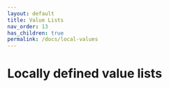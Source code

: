 ```yaml
---
layout: default
title: Value Lists
nav_order: 13
has_children: true
permalink: /docs/local-values
---
```


# Locally defined value lists
